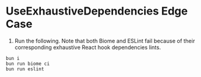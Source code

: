 # UseExhaustiveDependencies Edge Case

1. Run the following. Note that both Biome and ESLint fail because of their
   corresponding exhaustive React hook dependencies lints.

```shell
bun i
bun run biome ci
bun run eslint
```

